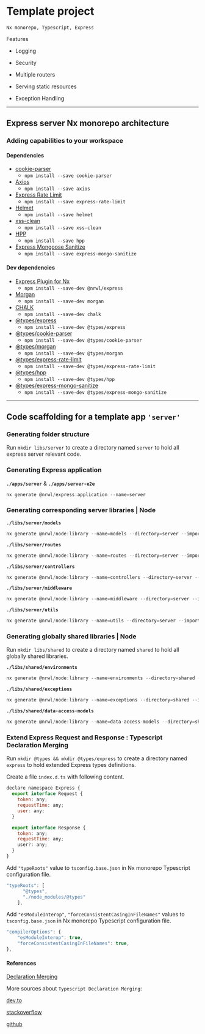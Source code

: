 # Template project

`Nx monorepo, Typescript, Express`

Features

- Logging

- Security

- Multiple routers

- Serving static resources

- Exception Handling

---

## Express server Nx monorepo architecture

### Adding capabilities to your workspace

#### Dependencies

- [cookie-parser](https://www.npmjs.com/package/cookie-parser)
  - `npm install --save cookie-parser`
- [Axios](https://www.npmjs.com/package/axios)
  - `npm install --save axios`
- [Express Rate Limit](https://www.npmjs.com/package/express-rate-limit)
  - `npm install --save express-rate-limit`
- [Helmet](https://www.npmjs.com/package/helmet)
  - `npm install --save helmet`
- [xss-clean](https://www.npmjs.com/package/xss-clean)
  - `npm install --save xss-clean`
- [HPP](https://www.npmjs.com/package/hpp)
  - `npm install --save hpp`
- [Express Mongoose Sanitize](https://www.npmjs.com/package/express-mongo-sanitize)
  - `npm install --save express-mongo-sanitize`

#### Dev dependencies

- [Express Plugin for Nx](https://www.npmjs.com/package/@nrwl/express)
  - `npm install --save-dev @nrwl/express`
- [Morgan](https://www.npmjs.com/package/morgan)
  - `npm install --save-dev morgan`
- [CHALK](https://www.npmjs.com/package/chalk)
  - `npm install --save-dev chalk`
- [@types/express](https://www.npmjs.com/package/@types/express)
  - `npm install --save-dev @types/express`
- [@types/cookie-parser](https://www.npmjs.com/package/@types/cookie-parser)
  - `npm install --save-dev @types/cookie-parser`
- [@types/morgan](https://www.npmjs.com/package/@types/morgan)
  - `npm install --save-dev @types/morgan`
- [@types/express-rate-limit](https://www.npmjs.com/package/@types/express-rate-limit)
  - `npm install --save-dev @types/express-rate-limit`
- [@types/hpp](https://www.npmjs.com/package/@types/hpp)
  - `npm install --save-dev @types/hpp`
- [@types/express-mongo-sanitize](https://www.npmjs.com/package/@types/express-mongo-sanitize)
  - `npm install --save-dev @types/express-mongo-sanitize`

---

## Code scaffolding for a template app `'server'`

### Generating folder structure

Run `mkdir libs/server` to create a directory named `server` to hold all express server relevant code.

### Generating Express application

**`./apps/server`** & **`./apps/server-e2e`**

```javascript
nx generate @nrwl/express:application --name=server
```

### Generating corresponding server libraries | Node

**`./libs/server/models`**

```javascript
nx generate @nrwl/node:library --name=models --directory=server --importPath=@server/models --no-interactive
```

**`./libs/server/routes`**

```javascript
nx generate @nrwl/node:library --name=routes --directory=server --importPath=@server/routes --no-interactive
```

**`./libs/server/controllers`**

```javascript
nx generate @nrwl/node:library --name=controllers --directory=server --importPath=@server/controllers --no-interactive
```

**`./libs/server/middleware`**

```javascript
nx generate @nrwl/node:library --name=middleware --directory=server --importPath=@server/middleware --no-interactive
```

**`./libs/server/utils`**

```javascript
nx generate @nrwl/node:library --name=utils --directory=server --importPath=@server/utils --no-interactive
```

### Generating globally shared libraries | Node

Run `mkdir libs/shared` to create a directory named `shared` to hold all globally shared libraries.

**`./libs/shared/environments`**

```javascript
nx generate @nrwl/node:library --name=environments --directory=shared --importPath=@shared/environments --unitTestRunner=none --no-interactive
```

**`./libs/shared/exceptions`**

```javascript
nx generate @nrwl/node:library --name=exceptions --directory=shared --importPath=@shared/exceptions --unitTestRunner=none --no-interactive
```

**`./libs/shared/data-access-models`**

```javascript
nx generate @nrwl/node:library --name=data-access-models --directory=shared --importPath=@shared/data-access-models --unitTestRunner=none --no-interactive

```

### Extend Express Request and Response : Typescript Declaration Merging

Run `mkdir @types && mkdir @types/express` to create a directory named `express` to hold extended Express types definitions.

Create a file `index.d.ts` with following content.

```javascript
declare namespace Express {
  export interface Request {
    token: any;
    requestTime: any;
    user: any;
  }

  export interface Response {
    token: any;
    requestTime: any;
    user?: any;
  }
}
```

Add `"typeRoots"` value to `tsconfig.base.json` in Nx monorepo Typescript configuration file.

```javascript
"typeRoots": [
      "@types",               
      "./node_modules/@types"
    ],
```

Add `"esModuleInterop"`, `"forceConsistentCasingInFileNames"` values to `tsconfig.base.json` in Nx monorepo Typescript configuration file.

```javascript
"compilerOptions": {
    "esModuleInterop": true,
    "forceConsistentCasingInFileNames": true,
},
```

#### References

[Declaration Merging](https://www.typescriptlang.org/docs/handbook/declaration-merging.html)


More sources about `Typescript Declaration Merging`:

[dev.to](https://dev.to/kwabenberko/extend-express-s-request-object-with-typescript-declaration-merging-1nn5)

[stackoverflow](https://stackoverflow.com/questions/37377731/extend-express-request-object-using-typescript)


[github](https://github.com/DefinitelyTyped/DefinitelyTyped/blob/master/types/passport/index.d.ts)
